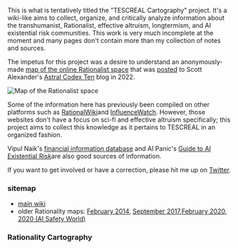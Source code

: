 
This is what is tentatively titled the "TESCREAL  Cartography" project. It's a wiki-like aims to collect, organize, and critically analyze information about the transhumanist, Rationalist, effective altruism, longtermism, and AI existential risk communities. This work is very much incomplete at the moment and many pages don't contain more than my collection of notes and sources.

The impetus for this project was a desire to understand an anonymously-made [map of the online Rationalist space](Cartography/map_full.jpg) that was [posted](https://www.astralcodexten.com/p/links-for-october-397) to Scott Alexander's [Astral Codex Ten](Cartography/Lesser%20Wrongia/Astral%20Codex%20Ten.md) blog in 2022. 

![Map of the Rationalist space](./Cartography/map_full.jpg)

Some of the information here has previously been compiled on other platforms such as [RationalWiki](https://rationalwiki.org)and [InfluenceWatch](https://www.influencewatch.org). However, those websites don't have a focus on sci-fi and effective altruism specifically; this project aims to collect this knowledge as it pertains to TESCREAL in an organized fashion. 

Vipul Naik's [financial information database](https://donations.vipulnaik.com) and AI Panic's [Guide to AI Existential Risk](https://www.aipanic.news/p/ultimate-guide-to-ai-existential)are also good sources of information.

If you want to get involved or have a correction, please hit me up on [Twitter](https://www.twitter.com/thecollegehill).

### sitemap

- [main wiki](./Cartography/index.md)
- older Rationality maps: [February 2014](Cartography%20(September%202014)/index.md), [September 2017](Cartography%20(September%202017)/index.md),[February 2020](Cartography%20(February%202020)/index.md), [2020 (AI Safety World)](Cartography%20(AI%20Safety%20World)/index.md)


### Rationality Cartography

